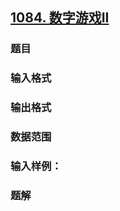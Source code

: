 ## [1084. 数字游戏II](https://www.acwing.com/problem/content/1086/)

### 题目

### 输入格式

### 输出格式

### 数据范围

### 输入样例：



### 题解
